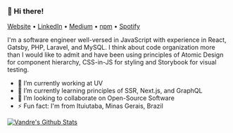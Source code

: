 <h3>👋 Hi there!</h3>

<p>
  <a href="https://vandreleal.github.io" target="_blank">Website</a> •
  <a href="https://www.linkedin.com/in/vandre/" target="_blank">LinkedIn</a> •
  <a href="https://medium.com/@vandreleal" target="_blank">Medium</a> •
  <a href="https://www.npmjs.com/~vandreleal" target="_blank">npm</a> •
  <a href="https://open.spotify.com/user/vandrelc" target="_blank">Spotify</a>
</p>

<p>
  I'm a software engineer well-versed in JavaScript with experience in React, Gatsby, PHP, Laravel, and MySQL. I think about code organization more than I would like to admit and have been using principles of Atomic Design for component hierarchy, CSS-in-JS for styling and Storybook for visual testing.
</p>

- 🔭 I’m currently working at UV
- 🌱 I’m currently learning principles of SSR, Next.js, and GraphQL
- 👯 I’m looking to collaborate on Open-Source Software
- ⚡ Fun fact: I'm from Ituiutaba, Minas Gerais, Brazil

[![Vandre's Github Stats](https://github-readme-stats.vercel.app/api?username=vandreleal&count_private=true&show_icons=true)](https://github.com/anuraghazra/github-readme-stats)
